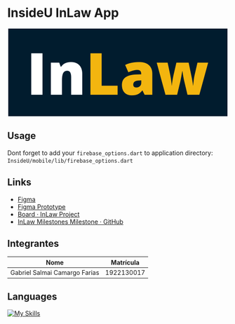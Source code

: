 # InsideU InLaw App

  <p align="center">
    <img src="https://github.com/Salmaii/InsideU/blob/main/mobile/lib/assets/images/named.png" alt="InLaw Logo" />
  </p>

## Usage 

Dont forget to add your `firebase_options.dart` to application directory: `InsideU/mobile/lib/firebase_options.dart`

## Links

- [Figma](https://www.figma.com/file/WIthk7lpx8GnDloa44ECti/InsideU-In-Law?type=design&node-id=0%3A1&t=mvS6FnBJEVuWDN2m-1)
- [Figma Prototype](https://www.figma.com/proto/WIthk7lpx8GnDloa44ECti/InsideU-In-Law?type=design&node-id=611-5100&scaling=scale-down&page-id=0%3A1&starting-point-node-id=611%3A5100)
- [Board · InLaw Project](https://github.com/users/Salmaii/projects/2/views/1)
- [InLaw Milestones Milestone · GitHub](https://github.com/Salmaii/InsideU/milestone/2?closed=1)

## Integrantes

| Nome                          | Matrícula  |
| ----------------------------- | ---------- |
| Gabriel Salmai Camargo Farias | 1922130017 |

## Languages
[![My Skills](https://skillicons.dev/icons?i=dart,cmake,html,ruby)](https://skillicons.dev)
